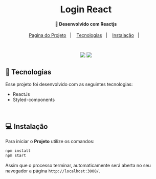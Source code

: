 <h1 align="center">
     Login React
</h1>

<h4 align="center">
  🚀 Desenvolvido com Reactjs
</h4>

<p align="center">
  <a href="https://react-js-login-one.vercel.app/">Pagina do Projeto</a>&nbsp;&nbsp;&nbsp;|&nbsp;&nbsp;&nbsp;
  <a href="#rocket-tecnologias">Tecnologias</a>&nbsp;&nbsp;&nbsp;|&nbsp;&nbsp;&nbsp;
  <a href="#-instalação">Instalação</a>&nbsp;&nbsp;&nbsp;|&nbsp;&nbsp;&nbsp;
  
</p>
<br>

<p align="center">
  <img src="https://user-images.githubusercontent.com/48169247/190881833-9d44acad-2f34-4465-b064-016345782c7f.png">
  <img src="https://user-images.githubusercontent.com/48169247/190881834-e49f657f-ef4d-4610-ab90-6470360e5f99.png">

</p>

## :rocket: Tecnologias

Esse projeto foi desenvolvido com as seguintes tecnologias:

- ReactJs
- Styled-components


<br>

## 💻 Instalação

Para iniciar o **Projeto** utilize os comandos:

```bash
npm install
npm start
```
Assim que o processo terminar, automaticamente será aberta no seu navegador a página `http://localhost:3000/`.
